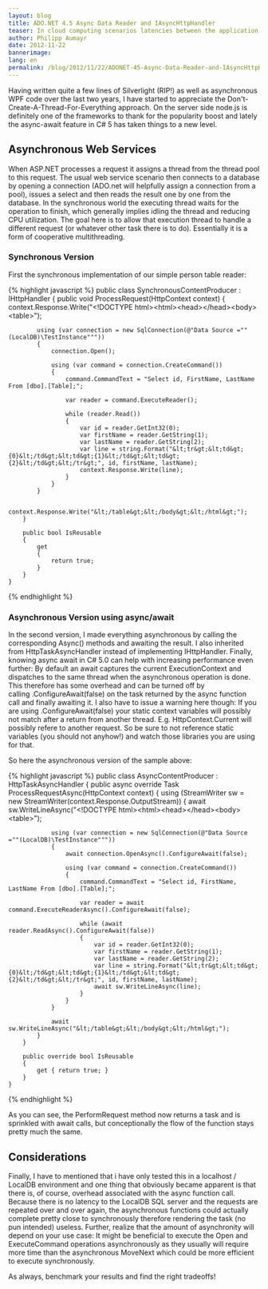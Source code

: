 ```yaml
---
layout: blog
title: ADO.NET 4.5 Async Data Reader and IAsyncHttpHandler
teaser: In cloud computing scenarios latencies between the application and database server are usually higher compared to an on premise scenario. With the rise of node.js I/O driven web hosts are becoming more familiar and ADO.Net 4.5 aids this by providing Async methods to I/O bound functions. 
author: Philipp Aumayr
date: 2012-11-22
bannerimage: 
lang: en
permalink: /blog/2012/11/22/ADONET-45-Async-Data-Reader-and-IAsyncHttpHandler
---
```


<p xmlns="http://www.w3.org/1999/xhtml">Having written quite a few lines of Silverlight (RIP!) as well as asynchronous WPF code over the last two years, I have started to appreciate the Don't-Create-A-Thread-For-Everything approach. On the server side node.js is definitely one of the frameworks to thank for the popularity boost and lately the async-await feature in C# 5 has taken things to a new level.</p><h2 xmlns="http://www.w3.org/1999/xhtml">Asynchronous Web Services</h2><p xmlns="http://www.w3.org/1999/xhtml">When ASP.NET processes a request it assigns a thread from the thread pool to this request. The usual web service scenario then connects to a database by opening a connection (ADO.net will helpfully assign a connection from a pool), issues a select and then reads the result one by one from the database. In the synchronous world the executing thread waits for the operation to finish, which generally implies idling the thread and reducing CPU utilization. The goal here is to allow that execution thread to handle a different request (or whatever other task there is to do). Essentially it is a form of cooperative multithreading.</p><h3 xmlns="http://www.w3.org/1999/xhtml">Synchronous Version</h3><p xmlns="http://www.w3.org/1999/xhtml">First the synchronous implementation of our simple person table reader:</p>{% highlight javascript %}    public class SynchronousContentProducer : IHttpHandler
    {
        public void ProcessRequest(HttpContext context)
        {
            context.Response.Write("&lt;!DOCTYPE html&gt;&lt;html&gt;&lt;head&gt;&lt;/head&gt;&lt;body&gt;&lt;table&gt;");

            using (var connection = new SqlConnection(@"Data Source =""(LocalDB)\TestInstance"""))
            {
                connection.Open();

                using (var command = connection.CreateCommand())
                {
                    command.CommandText = "Select id, FirstName, LastName From [dbo].[Table];";

                    var reader = command.ExecuteReader();

                    while (reader.Read())
                    {
                        var id = reader.GetInt32(0);
                        var firstName = reader.GetString(1);
                        var lastName = reader.GetString(2);
                        var line = string.Format("&lt;tr&gt;&lt;td&gt;{0}&lt;/td&gt;&lt;td&gt;{1}&lt;/td&gt;&lt;td&gt;{2}&lt;/td&gt;&lt;/tr&gt;", id, firstName, lastName);
                        context.Response.Write(line);
                    }
                }
            }

            context.Response.Write("&lt;/table&gt;&lt;/body&gt;&lt;/html&gt;");
        }

        public bool IsReusable
        {
            get
            {
                return true;
            }
        }
    }
{% endhighlight %}<h3 xmlns="http://www.w3.org/1999/xhtml">Asynchronous Version using async/await</h3><p xmlns="http://www.w3.org/1999/xhtml">In the second version, I made everything asynchronous by calling the corresponding Async() methods and awaiting the result. I also inherited from HttpTaskAsyncHandler instead of implementing IHttpHandler. Finally, knowing async await in C# 5.0 can help with increasing performance even further: By default an await captures the current ExecutionContext and dispatches to the same thread when the asynchronous operation is done. This therefore has some overhead and can be turned off by calling .ConfigureAwait(false) on the task returned by the async function call and finally awaiting it. I also have to issue a warning here though: If you are using .ConfigureAwait(false) your static context variables will possibly not match after a return from another thread. E.g. HttpContext.Current will possibly refere to another request. So be sure to not reference static variables (you should not anyhow!) and watch those libraries you are using for that.</p><p xmlns="http://www.w3.org/1999/xhtml">So here the asynchronous version of the sample above:</p>{% highlight javascript %}    public class AsyncContentProducer : HttpTaskAsyncHandler
    {
        public async override Task ProcessRequestAsync(HttpContext context)
        {
            using (StreamWriter sw = new StreamWriter(context.Response.OutputStream))
            {
                await sw.WriteLineAsync("&lt;!DOCTYPE html&gt;&lt;html&gt;&lt;head&gt;&lt;/head&gt;&lt;body&gt;&lt;table&gt;");

                using (var connection = new SqlConnection(@"Data Source =""(LocalDB)\TestInstance"""))
                {
                    await connection.OpenAsync().ConfigureAwait(false);

                    using (var command = connection.CreateCommand())
                    {
                        command.CommandText = "Select id, FirstName, LastName From [dbo].[Table];";

                        var reader = await command.ExecuteReaderAsync().ConfigureAwait(false);

                        while (await reader.ReadAsync().ConfigureAwait(false))
                        {
                            var id = reader.GetInt32(0);
                            var firstName = reader.GetString(1);
                            var lastName = reader.GetString(2);
                            var line = string.Format("&lt;tr&gt;&lt;td&gt;{0}&lt;/td&gt;&lt;td&gt;{1}&lt;/td&gt;&lt;td&gt;{2}&lt;/td&gt;&lt;/tr&gt;", id, firstName, lastName);
                            await sw.WriteLineAsync(line);
                        }
                    }
                }

                await sw.WriteLineAsync("&lt;/table&gt;&lt;/body&gt;&lt;/html&gt;");
            }
        }

        public override bool IsReusable
        {
            get { return true; }
        }
    }
{% endhighlight %}<p xmlns="http://www.w3.org/1999/xhtml">As you can see, the PerformRequest method now returns a task and is sprinkled with await calls, but conceptionally the flow of the function stays pretty much the same.</p><h2 xmlns="http://www.w3.org/1999/xhtml">Considerations</h2><p xmlns="http://www.w3.org/1999/xhtml">Finally, I have to mentioned that i have only tested this in a localhost / LocalDB environment and one thing that obviously became apparent is that there is, of course, overhead associated with the async function call. Because there is no latency to the LocalDB SQL server and the requests are repeated over and over again, the asynchronous functions could actually complete pretty close to synchronously therefore rendering the task (no pun intended) useless. Further, realize that the amount of asynchronity will depend on your use case: It might be beneficial to execute the Open and ExecuteCommand operations asynchronously as they usually will require more time than the asynchronous MoveNext which could be more efficient to execute synchronously.</p><p xmlns="http://www.w3.org/1999/xhtml">As always, benchmark your results and find the right tradeoffs!</p>